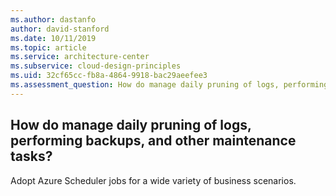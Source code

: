 ```yaml
---
ms.author: dastanfo
author: david-stanford
ms.date: 10/11/2019
ms.topic: article
ms.service: architecture-center
ms.subservice: cloud-design-principles
ms.uid: 32cf65cc-fb8a-4864-9918-bac29aeefee3
ms.assessment_question: How do manage daily pruning of logs, performing backups, and other maintenance tasks?
---
```

## How do manage daily pruning of logs, performing backups, and other maintenance tasks?

Adopt Azure Scheduler jobs for a wide variety of business scenarios.
